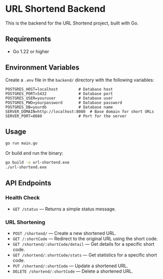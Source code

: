 # URL Shortend Backend

This is the backend for the URL Shortend project, built with Go.

## Requirements

- Go 1.22 or higher

## Environment Variables

Create a `.env` file in the `backend/` directory with the following variables:

```env
POSTGRES_HOST=localhost         # Database host
POSTGRES_PORT=5432              # Database port
POSTGRES_USER=youruser          # Database user
POSTGRES_PWD=yourpassword       # Database password
POSTGRES_DB=yourdb              # Database name
SERVER_DOMAIN=http://localhost:8080  # Base domain for short URLs
SERVER_PORT=8080                # Port for the server
```

## Usage

```bash
go run main.go
```

Or build and run the binary:

```bash
go build -o url-shortend.exe
./url-shortend.exe
```

## API Endpoints

### Health Check
- `GET /status` — Returns a simple status message.

### URL Shortening
- `POST /shortend/` — Create a new shortened URL.
- `GET /:shortCode` — Redirect to the original URL using the short code.
- `GET /shortend/:shortCode/detail` — Get details for a specific short code.
- `GET /shortend/:shortCode/stats` — Get statistics for a specific short code.
- `PUT /shortend/:shortCode` — Update a shortened URL.
- `DELETE /shortend/:shortCode` — Delete a shortened URL.